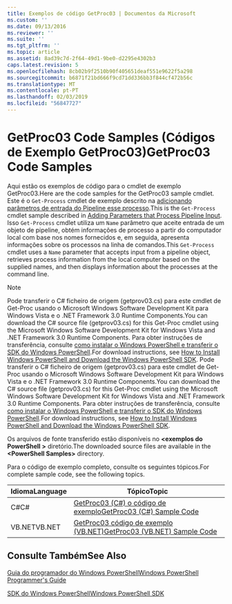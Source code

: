 ```yaml
---
title: Exemplos de código GetProc03 | Documentos da Microsoft
ms.custom: ''
ms.date: 09/13/2016
ms.reviewer: ''
ms.suite: ''
ms.tgt_pltfrm: ''
ms.topic: article
ms.assetid: 8ad39c7d-2f64-49d1-9be0-d2295e4302b3
caps.latest.revision: 5
ms.openlocfilehash: 8cb02b9f2510b90f405651deaf551e9622f5a298
ms.sourcegitcommit: b6871f21bd666f9cd71dd336bb3f844cf472b56c
ms.translationtype: MT
ms.contentlocale: pt-PT
ms.lasthandoff: 02/03/2019
ms.locfileid: "56847727"
---
```

# <a name="getproc03-code-samples"></a><span data-ttu-id="2b1db-102">GetProc03 Code Samples (Códigos de Exemplo GetProc03)</span><span class="sxs-lookup"><span data-stu-id="2b1db-102">GetProc03 Code Samples</span></span>

<span data-ttu-id="2b1db-103">Aqui estão os exemplos de código para o cmdlet de exemplo GetProc03.</span><span class="sxs-lookup"><span data-stu-id="2b1db-103">Here are the code samples for the GetProc03 sample cmdlet.</span></span> <span data-ttu-id="2b1db-104">Este é o `Get-Process` cmdlet de exemplo descrito na [adicionando parâmetros de entrada do Pipeline esse processo](../cmdlet/adding-parameters-that-process-pipeline-input.md).</span><span class="sxs-lookup"><span data-stu-id="2b1db-104">This is the `Get-Process` cmdlet sample described in [Adding Parameters that Process Pipeline Input](../cmdlet/adding-parameters-that-process-pipeline-input.md).</span></span> <span data-ttu-id="2b1db-105">Isso `Get-Process` cmdlet utiliza um `Name` parâmetro que aceite entrada de um objeto de pipeline, obtém informações de processo a partir do computador local com base nos nomes fornecidos e, em seguida, apresenta informações sobre os processos na linha de comandos.</span><span class="sxs-lookup"><span data-stu-id="2b1db-105">This `Get-Process` cmdlet uses a `Name` parameter that accepts input from a pipeline object, retrieves process information from the local computer based on the supplied names, and then displays information about the processes at the command line.</span></span>

> [!NOTE]
> <span data-ttu-id="2b1db-106">Pode transferir o C# ficheiro de origem (getprov03.cs) para este cmdlet de Get-Proc usando o Microsoft Windows Software Development Kit para Windows Vista e o .NET Framework 3.0 Runtime Components.</span><span class="sxs-lookup"><span data-stu-id="2b1db-106">You can download the C# source file (getprov03.cs) for this Get-Proc cmdlet using the Microsoft Windows Software Development Kit for Windows Vista and .NET Framework 3.0 Runtime Components.</span></span> <span data-ttu-id="2b1db-107">Para obter instruções de transferência, consulte [como instalar o Windows PowerShell e transferir o SDK do Windows PowerShell](/powershell/developer/installing-the-windows-powershell-sdk).</span><span class="sxs-lookup"><span data-stu-id="2b1db-107">For download instructions, see [How to Install Windows PowerShell and Download the Windows PowerShell SDK](/powershell/developer/installing-the-windows-powershell-sdk).</span></span>
> <span data-ttu-id="2b1db-108">Pode transferir o C# ficheiro de origem (getprov03.cs) para este cmdlet de Get-Proc usando o Microsoft Windows Software Development Kit para Windows Vista e o .NET Framework 3.0 Runtime Components.</span><span class="sxs-lookup"><span data-stu-id="2b1db-108">You can download the C# source file (getprov03.cs) for this Get-Proc cmdlet using the Microsoft Windows Software Development Kit for Windows Vista and .NET Framework 3.0 Runtime Components.</span></span> <span data-ttu-id="2b1db-109">Para obter instruções de transferência, consulte [como instalar o Windows PowerShell e transferir o SDK do Windows PowerShell](/powershell/developer/installing-the-windows-powershell-sdk).</span><span class="sxs-lookup"><span data-stu-id="2b1db-109">For download instructions, see [How to Install Windows PowerShell and Download the Windows PowerShell SDK](/powershell/developer/installing-the-windows-powershell-sdk).</span></span>
>
> <span data-ttu-id="2b1db-110">Os arquivos de fonte transferido estão disponíveis no  **\<exemplos do PowerShell >** diretório.</span><span class="sxs-lookup"><span data-stu-id="2b1db-110">The downloaded source files are available in the **\<PowerShell Samples>** directory.</span></span>

<span data-ttu-id="2b1db-111">Para o código de exemplo completo, consulte os seguintes tópicos.</span><span class="sxs-lookup"><span data-stu-id="2b1db-111">For complete sample code, see the following topics.</span></span>

|<span data-ttu-id="2b1db-112">Idioma</span><span class="sxs-lookup"><span data-stu-id="2b1db-112">Language</span></span>|<span data-ttu-id="2b1db-113">Tópico</span><span class="sxs-lookup"><span data-stu-id="2b1db-113">Topic</span></span>|
|--------------|-----------|
|<span data-ttu-id="2b1db-114">C#</span><span class="sxs-lookup"><span data-stu-id="2b1db-114">C#</span></span>|[<span data-ttu-id="2b1db-115">GetProc03 (C#) o código de exemplo</span><span class="sxs-lookup"><span data-stu-id="2b1db-115">GetProc03 (C#) Sample Code</span></span>](./getproc03-csharp-sample-code.md)|
|<span data-ttu-id="2b1db-116">VB.NET</span><span class="sxs-lookup"><span data-stu-id="2b1db-116">VB.NET</span></span>|[<span data-ttu-id="2b1db-117">GetProc03 código de exemplo (VB.NET)</span><span class="sxs-lookup"><span data-stu-id="2b1db-117">GetProc03 (VB.NET) Sample Code</span></span>](./getproc03-vb-net-sample-code.md)|

## <a name="see-also"></a><span data-ttu-id="2b1db-118">Consulte Também</span><span class="sxs-lookup"><span data-stu-id="2b1db-118">See Also</span></span>

[<span data-ttu-id="2b1db-119">Guia do programador do Windows PowerShell</span><span class="sxs-lookup"><span data-stu-id="2b1db-119">Windows PowerShell Programmer's Guide</span></span>](./windows-powershell-programmer-s-guide.md)

[<span data-ttu-id="2b1db-120">SDK do Windows PowerShell</span><span class="sxs-lookup"><span data-stu-id="2b1db-120">Windows PowerShell SDK</span></span>](../windows-powershell-reference.md)